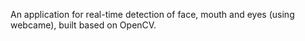 An application for real-time detection of face, mouth and eyes (using webcame), built based on OpenCV.

